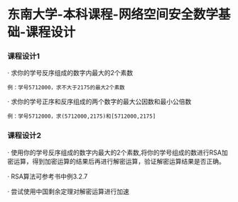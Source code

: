 # 东南大学-本科课程-网络空间安全数学基础-课程设计

### 课程设计1

· 求你的学号反序组成的数字内最大的2个素数
    
    例：学号5712000，求不大于2175的最大2个素数

· 求你的学号正序和反序组成的两个数字的最大公因数和最小公倍数
    
    例：学号5712000，求(5712000,2175)和[5712000,2175]

### 课程设计2

· 使用你的学号反序组成的数字内最大的2个素数,将你的学号组成的数进行RSA加密运算，得到加密运算的结果后再进行解密运算，验证解密运算结果是否正确。

· RSA算法可参考书中例3.2.7

· 尝试使用中国剩余定理对解密运算进行加速
